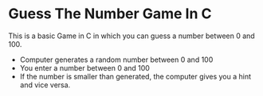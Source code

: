 # Guess The Number Game In C
This is a basic Game in C in which you can guess a number between 0 and 100.

- Computer generates a random number between 0 and 100
- You enter a number between 0 and 100
- If the number is smaller than generated, the computer gives you a hint and vice versa.